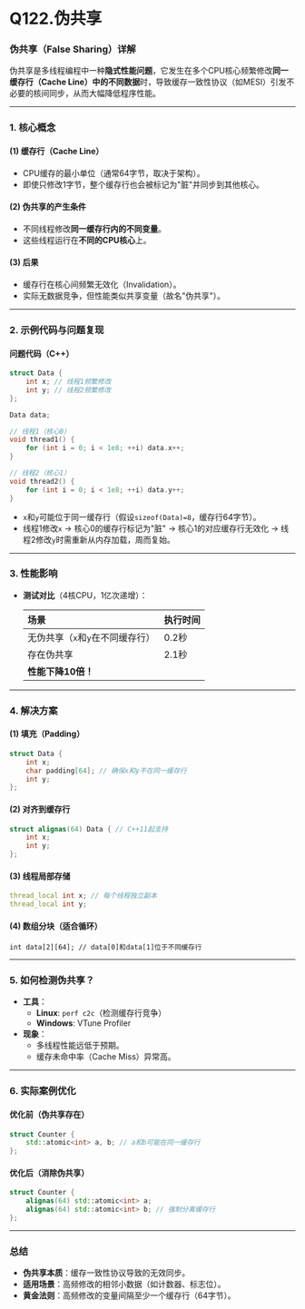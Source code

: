 # Q122.伪共享

### **伪共享（False Sharing）详解**

伪共享是多线程编程中一种**隐式性能问题**，它发生在多个CPU核心频繁修改**同一缓存行（Cache Line）中的不同数据**时，导致缓存一致性协议（如MESI）引发不必要的核间同步，从而大幅降低程序性能。

------

### **1. 核心概念**

#### **(1) 缓存行（Cache Line）**

- CPU缓存的最小单位（通常64字节，取决于架构）。
- 即使只修改1字节，整个缓存行也会被标记为"脏"并同步到其他核心。

#### **(2) 伪共享的产生条件**

- 不同线程修改**同一缓存行内的不同变量**。
- 这些线程运行在**不同的CPU核心**上。

#### **(3) 后果**

- 缓存行在核心间频繁无效化（Invalidation）。
- 实际无数据竞争，但性能类似共享变量（故名"伪共享"）。

------

### **2. 示例代码与问题复现**

#### **问题代码（C++）**

```cpp
struct Data {
    int x; // 线程1频繁修改
    int y; // 线程2频繁修改
};

Data data;

// 线程1（核心0）
void thread1() {
    for (int i = 0; i < 1e8; ++i) data.x++;
}

// 线程2（核心1）
void thread2() {
    for (int i = 0; i < 1e8; ++i) data.y++;
}
```

- `x`和`y`可能位于同一缓存行（假设`sizeof(Data)=8`，缓存行64字节）。
- 线程1修改`x` → 核心0的缓存行标记为"脏" → 核心1的对应缓存行无效化 → 线程2修改`y`时需重新从内存加载，周而复始。

------

### **3. 性能影响**

- **测试对比**（4核CPU，1亿次递增）：

  | 场景                             | 执行时间 |
  | :------------------------------- | :------- |
  | 无伪共享（`x`和`y`在不同缓存行） | 0.2秒    |
  | 存在伪共享                       | 2.1秒    |
  | **性能下降10倍！**               |          |

------

### **4. 解决方案**

#### **(1) 填充（Padding）**

```cpp
struct Data {
    int x;
    char padding[64]; // 确保x和y不在同一缓存行
    int y;
};
```

#### **(2) 对齐到缓存行**

```cpp
struct alignas(64) Data { // C++11起支持
    int x;
    int y;
};
```

#### **(3) 线程局部存储**

```cpp
thread_local int x; // 每个线程独立副本
thread_local int y;
```

#### **(4) 数组分块（适合循环）**

```
int data[2][64]; // data[0]和data[1]位于不同缓存行
```

------

### **5. 如何检测伪共享？**

- **工具**：
  - **Linux**: `perf c2c`（检测缓存行竞争）
  - **Windows**: VTune Profiler
- **现象**：
  - 多线程性能远低于预期。
  - 缓存未命中率（Cache Miss）异常高。

------

### **6. 实际案例优化**

#### **优化前（伪共享存在）**

```cpp
struct Counter {
    std::atomic<int> a, b; // a和b可能在同一缓存行
};
```

#### **优化后（消除伪共享）**

```cpp
struct Counter {
    alignas(64) std::atomic<int> a;
    alignas(64) std::atomic<int> b; // 强制分离缓存行
};
```

------

### **总结**

- **伪共享本质**：缓存一致性协议导致的无效同步。
- **适用场景**：高频修改的相邻小数据（如计数器、标志位）。
- **黄金法则**：高频修改的变量间隔至少一个缓存行（64字节）。